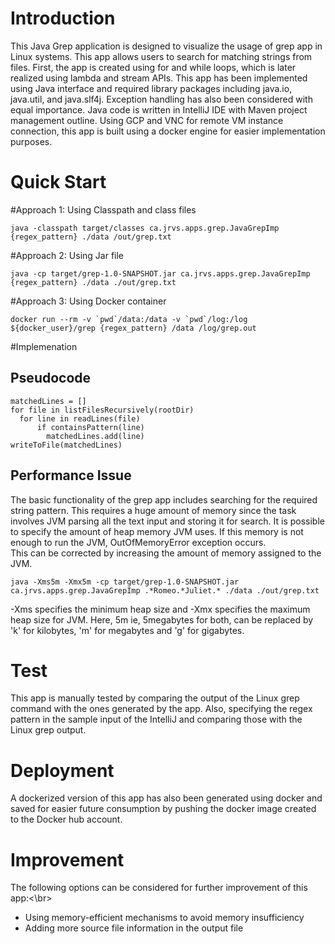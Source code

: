 # Introduction
This Java Grep application is designed to visualize the usage of grep app in Linux systems. This app allows users to search for matching strings from files. First, the app is created using for and while loops, which is later realized using lambda and stream APIs.
This app has been implemented using Java interface and required library packages including java.io, java.util, and java.slf4j.
Exception handling has also been considered with equal importance. Java code is written in IntelliJ IDE with Maven project management outline.
Using GCP and VNC for remote VM instance connection, this app is built using a docker engine for easier implementation purposes.

# Quick Start
#Approach 1: Using Classpath and class files </br>
```
java -classpath target/classes ca.jrvs.apps.grep.JavaGrepImp {regex_pattern} ./data /out/grep.txt
```
#Approach 2: Using Jar file </br>
```
java -cp target/grep-1.0-SNAPSHOT.jar ca.jrvs.apps.grep.JavaGrepImp {regex_pattern} ./data ./out/grep.txt
```
#Approach 3: Using Docker container </br>
```
docker run --rm -v `pwd`/data:/data -v `pwd`/log:/log ${docker_user}/grep {regex_pattern} /data /log/grep.out
```

#Implemenation
## Pseudocode
```
matchedLines = []
for file in listFilesRecursively(rootDir)
  for line in readLines(file)
      if containsPattern(line)
        matchedLines.add(line)
writeToFile(matchedLines)
```

## Performance Issue
The basic functionality of the grep app includes searching for the required string pattern. This requires a huge amount of
memory since the task involves JVM parsing all the text input and storing it for search.
It is possible to specify the amount of heap memory JVM uses. If this memory is not enough to run the JVM,
OutOfMemoryError exception occurs.
</br>
This can be corrected by increasing the amount of memory assigned to the JVM.

```
java -Xms5m -Xmx5m -cp target/grep-1.0-SNAPSHOT.jar ca.jrvs.apps.grep.JavaGrepImp .*Romeo.*Juliet.* ./data ./out/grep.txt
```

-Xms specifies the minimum heap size and -Xmx specifies the maximum heap size for JVM.
Here, 5m ie, 5megabytes for both, can be replaced by 'k' for kilobytes, 'm' for megabytes and 'g' for gigabytes.

# Test
This app is manually tested by comparing the output of the Linux grep command with the ones generated by the app.
Also, specifying the regex pattern in the sample input of the IntelliJ and comparing those with the Linux grep output.
# Deployment
A dockerized version of this app has also been generated using docker and saved for easier future consumption by pushing the docker image created to the Docker hub account.
# Improvement
The following options can be considered for further improvement of this app:<\br>
* Using memory-efficient mechanisms to avoid memory insufficiency
* Adding more source file information in the output file